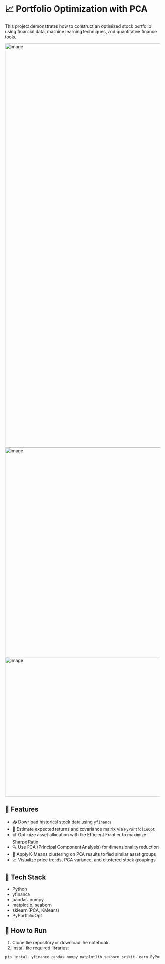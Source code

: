 # 📈 Portfolio Optimization with PCA

This project demonstrates how to construct an optimized stock portfolio using financial data, machine learning techniques, and quantitative finance tools.

<img width="1990" height="1309" alt="image" src="https://github.com/user-attachments/assets/22fc6266-d61a-42a5-8888-38bf6dd9e399" />
<img width="1030" height="679" alt="image" src="https://github.com/user-attachments/assets/ba01473c-a8f4-4f7b-8743-a47a0518b457" />
<img width="855" height="452" alt="image" src="https://github.com/user-attachments/assets/fe93c679-86cc-46d7-a1f4-c9a9532e0f39" />


## 🚀 Features

- 📥 Download historical stock data using `yfinance`
- 🧠 Estimate expected returns and covariance matrix via `PyPortfolioOpt`
- 📊 Optimize asset allocation with the Efficient Frontier to maximize Sharpe Ratio
- 🔍 Use PCA (Principal Component Analysis) for dimensionality reduction
- 🎯 Apply K-Means clustering on PCA results to find similar asset groups
- 📈 Visualize price trends, PCA variance, and clustered stock groupings

## 🧪 Tech Stack

- Python
- yfinance
- pandas, numpy
- matplotlib, seaborn
- sklearn (PCA, KMeans)
- PyPortfolioOpt

## 🧰 How to Run

1. Clone the repository or download the notebook.
2. Install the required libraries:

```bash
pip install yfinance pandas numpy matplotlib seaborn scikit-learn PyPortfolioOpt
